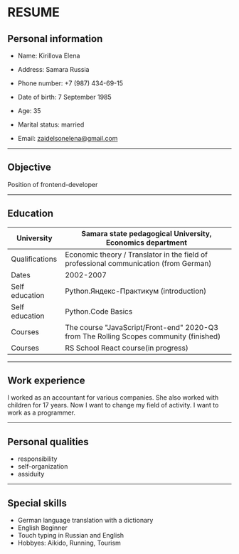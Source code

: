 # RESUME
## Personal information

- Name: Kirillova Elena

- Address: Samara Russia 
- Phone number: +7 (987) 434-69-15 
- Date of birth: 7 September 1985 
- Age: 35
- Marital status: married 
- Email: zaidelsonelena@gmail.com 

***
## Objective
Position of frontend-developer


***
## Education

|University| Samara state pedagogical University, Economics department|
|-------|------|
|Qualifications|Economic theory / Translator in the field of professional communication (from German)|
|Dates|2002-2007|
|Self education| Python.Яндекс-Практикум (introduction)|
|Self education|Python.Code Basics
|Courses|The course "JavaScript/Front-end" 2020-Q3 from The Rolling Scopes community (finished)|
|Courses|RS School React course(in progress)|

***

## Work experience
I worked as an accountant for various companies. She also worked with children for 17 years.
Now I want to change my field of activity. I want to work as a programmer.

***
## Personal qualities
- responsibility
- self-organization
- assiduity

***
## Special skills 
- German language translation with a dictionary
- English Beginner
- Touch typing in Russian and English
- Hobbyes: Aikido, Running, Tourism
